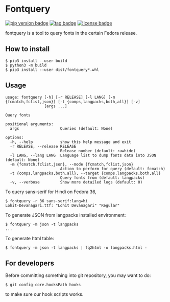 # Fontquery
[![pip version badge](https://img.shields.io/pypi/v/fontquery)](https://pypi.org/project/fontquery/)
[![tag badge](https://img.shields.io/github/v/tag/fedora-i18n/fontquery)](https://github.com/fedora-i18n/fontquery/tags)
[![license badge](https://img.shields.io/github/license/fedora-i18n/fontquery)](./LICENSE)

fontquery is a tool to query fonts in the certain Fedora release.

## How to install

```
$ pip3 install --user build
$ python3 -m build
$ pip3 install --user dist/fontquery*.whl
```

## Usage

```
usage: fontquery [-h] [-r RELEASE] [-l LANG] [-m {fcmatch,fclist,json}] [-t {comps,langpacks,both,all}] [-v]
                 [args ...]

Query fonts

positional arguments:
  args                  Queries (default: None)

options:
  -h, --help            show this help message and exit
  -r RELEASE, --release RELEASE
                        Release number (default: rawhide)
  -l LANG, --lang LANG  Language list to dump fonts data into JSON (default: None)
  -m {fcmatch,fclist,json}, --mode {fcmatch,fclist,json}
                        Action to perform for query (default: fcmatch)
  -t {comps,langpacks,both,all}, --target {comps,langpacks,both,all}
                        Query fonts from (default: langpacks)
  -v, --verbose         Show more detailed logs (default: 0)
```

To query sans-serif for Hindi on Fedora 36,

```
$ fontquery -r 36 sans-serif:lang=hi
Lohit-Devanagari.ttf: "Lohit Devanagari" "Regular"
```

To generate JSON from langpacks installed environment:

```
$ fontquery -m json -t langpacks
...
```

To generate html table:

```
$ fontquery -m json -t langpacks | fq2html -o langpacks.html -
```

## For developers

Before committing something into git repository, you may want to do:

```
$ git config core.hooksPath hooks
```

to make sure our hook scripts works.
